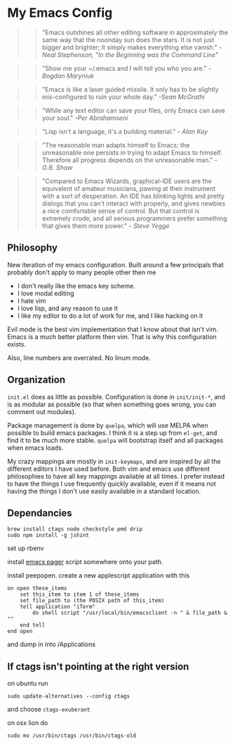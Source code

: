 My Emacs Config
===============

>>"Emacs outshines all other editing
>>software in approximately the same way that the noonday sun does the
>>stars. It is not just bigger and brighter; it simply makes everything
>>else vanish."
_-Neal Stephenson, "In the Beginning was the Command
Line"_

>>"Show me your ~/.emacs and I will tell you who you are."
_-Bogdan Maryniuk_

>>"Emacs is like a laser guided missile. It only has to be slightly
>>mis-configured to ruin your whole day."
_-Sean McGrathi_

>>"While any text editor can save your files, only Emacs can save your
>>soul."
_-Per Abrahamseni_

>>"Lisp isn't a language, it's a building material."
_- Alan Kay_

>>"The reasonable man adapts himself to Emacs; the unreasonable one
>>persists in trying to adapt Emacs to himself. Therefore all progress
>>depends on the unreasonable man."
_- G.B. Shaw_

>> "Compared to Emacs Wizards, graphical-IDE users are the equivalent
>>of amateur musicians, pawing at their instrument with a sort of
>>desperation. An IDE has blinking lights and pretty dialogs that you
>>can't interact with properly, and gives newbies a nice comfortable
>>sense of control. But that control is extremely crude, and all serious
>>programmers prefer something that gives them more power."
_- Steve Yegge_


Philosophy
----------

New iteration of my emacs configuration. Built around a few principals
that probably don't apply to many people other then me

- I don't really like the emacs key scheme.
- I love modal editing
- I hate vim
- I love lisp, and any reason to use it
- I like my editor to do a lot of work for me, and I like hacking on
  it

Evil mode is the best vim implementation that I know about that isn't
vim. Emacs is a much better platform then vim. That is why this configuration
exists.

Also, line numbers are overrated. No linum mode.

Organization
------------

`init.el` does as little as possible. Configuration is done in `init/init-*`,
and is as modular as possible (so that when something goes wrong, you can
comment out modules).

Package management is done by `quelpa`, which will use MELPA when possible
to build emacs packages. I think it is a step up from `el-get`, and find it
to be much more stable. `quelpa` will bootstrap itself and all packages when
emacs loads.

My crazy mappings are mostly in `init-keymaps`, and are inspired by all the
different editors I have used before. Both vim and emacs use different
philosophies to have all key mappings available at all times. I prefer instead
to have the things I use frequently quickly available, even if it means not
having the things I don't use easily available in a standard location.

Dependancies
------------


    brew install ctags node checkstyle pmd drip
    sudo npm install -g jshint

set up rbenv

install [emacs pager](https://raw.githubusercontent.com/mbriggs/emacs-pager/master/emacs-pager)
script somewhere onto your path.

install peepopen. create a new applescript application with this

    on open these_items
        set this_item to item 1 of these_items
        set file_path to (the POSIX path of this_item)
        tell application "iTerm"
            do shell script "/usr/local/bin/emacsclient -n " & file_path & ""
        end tell
    end open

and dump in into /Applications


If ctags isn't pointing at the right version
--------------------------------------------

on ubuntu run

`sudo update-alternatives --config ctags`

and choose `ctags-exuberant`

on osx lion do

`sudo mv /usr/bin/ctags /usr/bin/ctags-old`
